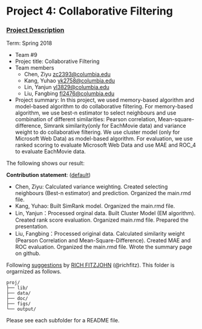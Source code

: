 # Project 4: Collaborative Filtering

### [Project Description](doc/project4_desc.md)

Term: Spring 2018

+ Team #9
+ Projec title: Collaborative Filtering
+ Team members
	+ Chen, Ziyu [zc2393@columbia.edu]()
	+ Kang, Yuhao [yk2758@columbia.edu]()
	+ Lin, Yanjun [yl3829@columbia.edu]()
	+ Liu, Fangbing [fl2476@columbia.edu]()
+ Project summary: In this project, we used memory-based algorithm and model-based algorithm to do collaborative filtering. For memory-based algorithm, we use best-n estimator to select neighbours and use combination of different similarities: Pearson correlation, Mean-square-difference, Simrank similarity(only for EachMovie data) and variance weight to do collaborative filtering. We use cluster model (only for Microsoft Web Data) as model-based algorithm. For evaluation, we use ranked scoring to evaluate Microsoft Web Data and use MAE and ROC_4 to evaluate EachMovie data.

 The following shows our result:
  
	
**Contribution statement**: ([default](doc/a_note_on_contributions.md))
  
  + Chen, Ziyu: Calculated variance weighting. Created selecting neighbours (Best-n estimator) and prediction. Organized the main.rmd file.
  + Kang, Yuhao: Built SimRank model. Organized the main.rmd file.
  + Lin, Yanjun：Processed orginal data. Built Cluster Model (EM algorithm). Created rank score evaluation. Organized main.rmd file. Prepared the presentation.
  + Liu, Fangbing：Processed original data. Calculated similarity weight (Pearson Correlation and Mean-Square-Difference). Created MAE and ROC evaluation. Organized the main.rmd file. Wrote the summary page on github.

Following [suggestions](http://nicercode.github.io/blog/2013-04-05-projects/) by [RICH FITZJOHN](http://nicercode.github.io/about/#Team) (@richfitz). This folder is orgarnized as follows.

```
proj/
├── lib/
├── data/
├── doc/
├── figs/
└── output/
```

Please see each subfolder for a README file.
